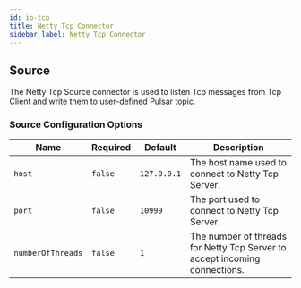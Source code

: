 ```yaml
---
id: io-tcp
title: Netty Tcp Connector
sidebar_label: Netty Tcp Connector
---
```


## Source

The Netty Tcp Source connector is used to listen Tcp messages from
Tcp Client and write them to user-defined Pulsar topic.

### Source Configuration Options

| Name | Required | Default | Description |
|------|----------|---------|-------------|
| `host` | `false` | `127.0.0.1` | The host name used to connect to Netty Tcp Server. |
| `port` | `false` | `10999` | The port used to connect to Netty Tcp Server. |
| `numberOfThreads` | `false` | `1` | The number of threads for Netty Tcp Server to accept incoming connections. |
